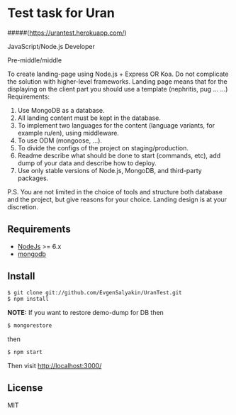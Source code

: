 
# Test task for Uran
#####(https://urantest.herokuapp.com/)

JavaScript/Node.js Developer

Pre-middle/middle

To create landing-page using Node.js + Express OR Koa.
Do not complicate the solution with higher-level frameworks. Landing page
means that for the displaying on the client part you should use a template
(nephritis, pug ... ...)
Requirements:
1) Use MongoDB as a database.
2) All landing content must be kept in the database.
3) To implement two languages for the content (language variants, for
example ru/en), using middleware.
4) To use ODM (mongoose, ...).
5) To divide the configs of the project on staging/production.
6) Readme describe what should be done to start (commands, etc), add
dump of your data and describe how to deploy.
7) Use only stable versions of Node.js, MongoDB, and third-party packages.

P.S. You are not limited in the choice of tools and structure both database
and the project, but give reasons for your choice.
Landing design is at your discretion.

## Requirements

* [NodeJs](http://nodejs.org) >= 6.x 
* [mongodb](http://mongodb.org)

## Install

```sh
$ git clone git://github.com/EvgenSalyakin/UranTest.git
$ npm install
```

**NOTE:** If you want to restore demo-dump for DB then

```sh
$ mongorestore
```

then

```sh
$ npm start
```

Then visit [http://localhost:3000/](http://localhost:3000/)

<!---
## Tests

```sh
$ npm test
```
--->

## License

MIT
